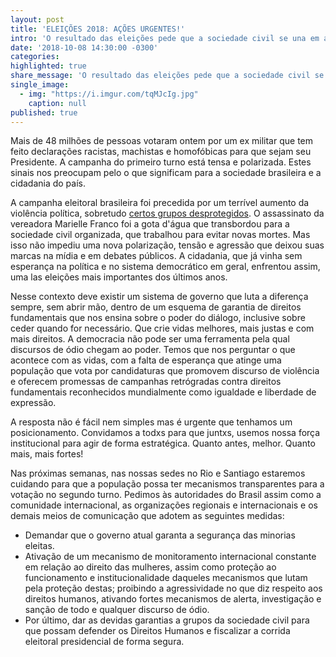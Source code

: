 ```yaml
---
layout: post
title: 'ELEIÇÕES 2018: AÇÕES URGENTES!'
intro: 'O resultado das eleições pede que a sociedade civil se una em ações conjuntas!'
date: '2018-10-08 14:30:00 -0300'
categories:
highlighted: true
share_message: 'O resultado das eleições pede que a sociedade civil se una em ações conjuntas!'
single_image:
  - img: "https://i.imgur.com/tqMJcIg.jpg"
    caption: null
published: true
---
```

Mais de 48 milhões de pessoas votaram ontem por um ex militar que tem feito declarações racistas, machistas e homofóbicas para que sejam seu Presidente. A campanha do primeiro turno está tensa e polarizada. Estes sinais nos preocupam pelo o que significam para a sociedade brasileira e a cidadania do país.

A campanha eleitoral brasileira foi precedida por um terrível aumento da violência política, sobretudo [certos grupos desprotegidos](https://www.oas.org/es/cidh/prensa/comunicados/2018/209.asp). O assassinato da vereadora Marielle Franco foi a gota d'água que transbordou para a sociedade civil organizada, que trabalhou para evitar novas mortes. Mas isso não impediu uma nova polarização, tensão e agressão que deixou suas marcas na mídia e em debates públicos. A cidadania, que já vinha sem esperança na política e no sistema democrático em geral, enfrentou assim, uma las eleições mais importantes dos últimos anos.

Nesse contexto deve existir um sistema de governo que luta a diferença sempre, sem abrir mão, dentro de um esquema de garantia de direitos fundamentais que nos ensina sobre o poder do diálogo, inclusive sobre ceder quando for necessário. Que crie vidas melhores, mais justas e com mais direitos. A democracia não pode ser uma ferramenta pela qual discursos de ódio chegam ao poder. Temos que nos perguntar o que acontece com as vidas, com a falta de esperança que atinge uma população que vota por candidaturas que promovem discurso de violência e oferecem promessas de campanhas retrógradas contra direitos fundamentais reconhecidos mundialmente como igualdade e liberdade de expressão.

A resposta não é fácil nem simples mas é urgente que tenhamos um posicionamento. Convidamos a todxs para que juntxs, usemos nossa força institucional para agir de forma estratégica. Quanto antes, melhor. Quanto mais, mais fortes!

Nas próximas semanas, nas nossas sedes no Rio e Santiago estaremos cuidando para que a população possa ter mecanismos transparentes para a votação no segundo turno. Pedimos às autoridades do Brasil assim como a comunidade internacional, as organizações regionais e internacionais e os demais meios de comunicação que adotem as seguintes medidas:

* Demandar que o governo atual garanta a segurança das minorias eleitas.
* Ativação de um mecanismo de monitoramento internacional constante em relação ao direito das mulheres, assim como proteção ao funcionamento e institucionalidade daqueles mecanismos que lutam pela proteção destas; proibindo a agressividade no que diz respeito aos direitos humanos, ativando fortes mecanismos de alerta, investigação e sanção de todo e qualquer discurso de ódio.
* Por último, dar as devidas garantias a grupos da sociedade civil para que possam defender os Direitos Humanos e fiscalizar a corrida eleitoral presidencial de forma segura.
